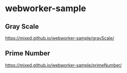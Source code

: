 # webworker-sample

## Gray Scale
https://mixed.github.io/webworker-sample/grayScale/

## Prime Number
https://mixed.github.io/webworker-sample/primeNumber/